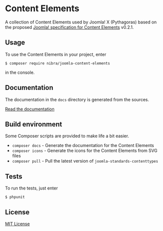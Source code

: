 # Content Elements

A collection of Content Elements used by Joomla! X (Pythagoras)
based on the proposed [Joomla! specification for Content Elements][content-elements] v0.2.1.

[content-elements]: https://github.com/nibra/joomla-standards/blob/master/proposed/content-elements.md

## Usage

To use the Content Elements in your project, enter

    $ composer require nibra/joomla-content-elements
    
in the console.

## Documentation

The documentation in the `docs` directory is generated from the sources.

[Read the documentation](docs/index.md)

## Build environment

Some Composer scripts are provided to make life a bit easier.

- `composer docs` - Generate the documentation for the Content Elements
- `composer icons` - Generate the icons for the Content Elements from SVG files
- `composer pull` - Pull the latest version of `joomla-standards-contenttypes`

## Tests

To run the tests, just enter

    $ phpunit

## License

[MIT License](LICENSE)
